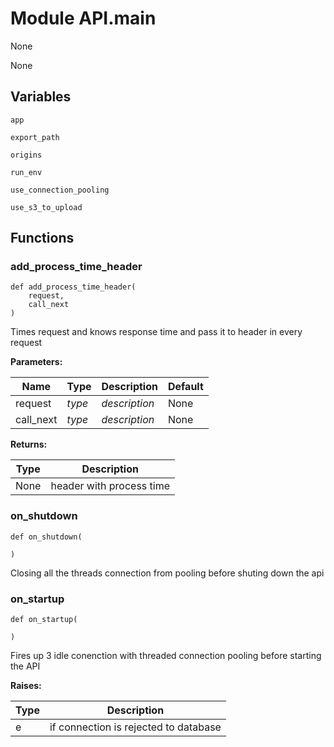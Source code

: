 # Module API.main

None

None

## Variables

```python3
app
```

```python3
export_path
```

```python3
origins
```

```python3
run_env
```

```python3
use_connection_pooling
```

```python3
use_s3_to_upload
```

## Functions

    
### add_process_time_header

```python3
def add_process_time_header(
    request,
    call_next
)
```

    
Times request and knows response time and pass it to header in every request

**Parameters:**

| Name | Type | Description | Default |
|---|---|---|---|
| request | _type_ | _description_ | None |
| call_next | _type_ | _description_ | None |

**Returns:**

| Type | Description |
|---|---|
| None | header with process time |

    
### on_shutdown

```python3
def on_shutdown(
    
)
```

    
Closing all the threads connection from pooling before shuting down the api

    
### on_startup

```python3
def on_startup(
    
)
```

    
Fires up 3 idle conenction with threaded connection pooling before starting the API

**Raises:**

| Type | Description |
|---|---|
| e | if connection is rejected to database |